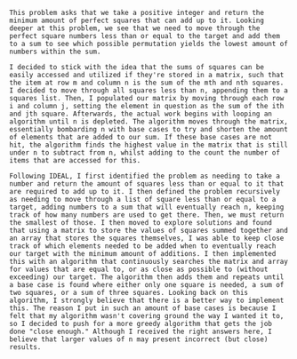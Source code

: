 	This problem asks that we take a positive integer and return the minimum amount of perfect squares that can add up to it. Looking deeper at this problem, we see that we need to move through the perfect square numbers less than or equal to the target and add them to a sum to see which possible permutation yields the lowest amount of numbers within the sum.
	
	I decided to stick with the idea that the sums of squares can be easily accessed and utilized if they're stored in a matrix, such that the item at row m and column n is the sum of the mth and nth squares. I decided to move through all squares less than n, appending them to a squares list. Then, I populated our matrix by moving through each row i and column j, setting the element in question as the sum of the ith and jth square. Afterwards, the actual work begins with looping an algorithm until n is depleted. The algorithm moves through the matrix, essentially bombarding n with base cases to try and shorten the amount of elements that are added to our sum. If these base cases are not hit, the algorithm finds the highest value in the matrix that is still under n to subtract from n, whilst adding to the count the number of items that are accessed for this.
	
	Following IDEAL, I first identified the problem as needing to take a number and return the amount of squares less than or equal to it that are required to add up to it. I then defined the problem recursively as needing to move through a list of square less than or equal to a target, adding numbers to a sum that will eventually reach n, keeping track of how many numbers are used to get there. Then, we must return the smallest of those. I then moved to explore solutions and found that using a matrix to store the values of squares summed together and an array that stores the squares themselves, I was able to keep close track of which elements needed to be added when to eventually reach our target with the minimum amount of additions. I then implemented this with an algorithm that continuously searches the matrix and array for values that are equal to, or as close as possible to (without exceeding) our target. The algorithm then adds them and repeats until a base case is found where either only one square is needed, a sum of two squares, or a sum of three squares. Looking back on this algorithm, I strongly believe that there is a better way to implement this. The reason I put in such an amount of base cases is because I felt that my algorithm wasn't covering ground the way I wanted it to, so I decided to push for a more greedy algorithm that gets the job done "close enough." Although I received the right answers here, I believe that larger values of n may present incorrect (but close) results.
